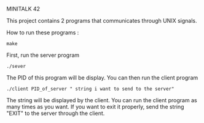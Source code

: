 MINITALK 42

This project contains 2 programs that communicates through UNIX signals.

How to run these programs :

    make
    
First, run the server program

    ./sever
    
The PID of this program will be display. You can then run the client program

    ./client PID_of_server " string i want to send to the server"
   
The string will be displayed by the client.
You can run the client program as many times as you want.
If you want to exit it properly, send the string "EXIT" to the server through the client.

